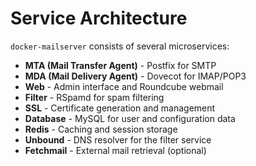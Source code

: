 # Service Architecture

`docker-mailserver` consists of several microservices:

- **MTA (Mail Transfer Agent)** - Postfix for SMTP
- **MDA (Mail Delivery Agent)** - Dovecot for IMAP/POP3
- **Web** - Admin interface and Roundcube webmail
- **Filter** - RSpamd for spam filtering
- **SSL** - Certificate generation and management
- **Database** - MySQL for user and configuration data
- **Redis** - Caching and session storage
- **Unbound** - DNS resolver for the filter service
- **Fetchmail** - External mail retrieval (optional)
